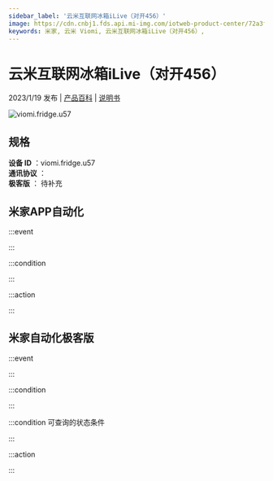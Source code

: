 ```yaml
---
sidebar_label: '云米互联网冰箱iLive（对开456）'
image: https://cdn.cnbj1.fds.api.mi-img.com/iotweb-product-center/72a3ff1fa224829421778b5ad3b42661_1672385260417.png?GalaxyAccessKeyId=AKVGLQWBOVIRQ3XLEW&Expires=9223372036854775807&Signature=DmMiYEPASlmj2DI4dLKoqMB3Aco=
keywords: 米家, 云米 Viomi, 云米互联网冰箱iLive（对开456）, 
---
```

# 云米互联网冰箱iLive（对开456）

2023/1/19 发布 | [产品百科](https://home.mi.com/webapp/content/baike/product/index.html?model=viomi.fridge.u57/) | [说明书](https://home.mi.com/views/introduction.html?model=viomi.fridge.u57&region=cn)

![viomi.fridge.u57](https://cdn.cnbj1.fds.api.mi-img.com/iotweb-product-center/72a3ff1fa224829421778b5ad3b42661_1672385260417.png?GalaxyAccessKeyId=AKVGLQWBOVIRQ3XLEW&Expires=9223372036854775807&Signature=DmMiYEPASlmj2DI4dLKoqMB3Aco=)

## 规格  
> 
**设备 ID** ：viomi.fridge.u57  
**通讯协议** ：  
**极客版**  ： 待补充 


## 米家APP自动化  

:::event  

:::

:::condition  

:::

:::action   

:::

## 米家自动化极客版  

:::event  

:::

:::condition  

:::

:::condition 可查询的状态条件  

:::

:::action  

:::

        
